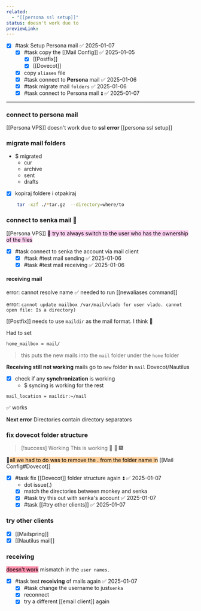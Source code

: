 ```yaml
---
related:
  - "[[persona ssl setup]]"
status: doesn't work due to
previewLink:
---
```

- [x] #task Setup Persona mail ✅ 2025-01-07
	- [x] #task copy the [[Mail Config]] ✅ 2025-01-05
		- [x] [[Postfix]]
		- [x] [[Dovecot]]
	- [x] copy `aliases` file
	- [x] #task connect to **Persona** mail ✅ 2025-01-06
	- [x] #task migrate mail `folders` ✅ 2025-01-06
	- [x] #task connect to Persona mail ⏫ ✅ 2025-01-07
___
### connect to persona mail
[[Persona VPS]]
doesn't work due to **ssl error** [[persona ssl setup]]
### migrate mail folders
- $ migrated
	- cur
	- archive
	- sent
	- drafts
- [x] kopiraj foldere i otpakiraj

```bash
	tar -xzf ./*tar.gz  --directory=where/to
```

### connect to senka mail 📧
[[Persona VPS]]
<mark style="background: #FFB8EBA6;">📔 try to always switch to the user who has the ownership of the files</mark>

- [x] #task connect to senka the account via mail client
	- [x] #task #test mail sending ✅ 2025-01-06
	- [x] #task #test mail receiving ✅ 2025-01-06

#### **receiving** mail
error: cannot resolve name
✅ needed to run [[newaliases command]]

error: `cannot update mailbox /var/mail/vlado for user vlado. cannot open file: Is a directory)`

[[Postfix]] needs to use `maildir` as the mail format. I think 🤔

Had to set
```bash
home_mailbox = mail/
```
> this puts the  new mails into the `mail` folder under the `home` folder

**Receiving still not working**
mails go to `new` folder in `mail`
Dovecot/Nautilus

- [x] check if any **synchronization** is working
	- $ syncing is working for the rest

```
mail_location = maildir:~/mail
```
✅ works

**Next error**
Directories contain directory separators

### fix dovecot folder structure

> [!success] Working
> This is working 🧀 🧁 🎆

📔<mark style="background: #FFB86CA6;">all we had to do was to remove the . from the folder name in</mark>  [[Mail Config#Dovecot]]

- [x] #task fix [[Dovecot]] folder structure again ⏫ ✅ 2025-01-07
	- dot issue(.)
	- [x] match the directories between monkey and senka
	- [x] #task try this out with senka's account ✅ 2025-01-07
	- [x] #task [[#try other clients]] ✅ 2025-01-07

### try other clients
- [x] [[Mailspring]]
- [x] [[Nautilus mail]]
### receiving
<mark style="background: #FF5582A6;">doesn't work</mark>
mismatch in the `user names.`

- [x] #task test **receiving** of mails again ✅ 2025-01-07
	- [x] #task change the username to just`senka`
	- [x] reconnect
	- [x] try a different [[email client]] again

